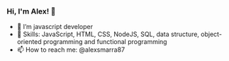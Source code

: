 ### Hi, I'm Alex! 👋

- 🔭 I’m javascript developer
- 🌱 Skills: JavaScript, HTML, CSS, NodeJS, SQL, data structure, object-oriented programming and functional programming
- 📫 How to reach me: @alexsmarra87

